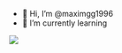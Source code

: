 - 👋 Hi, I’m @maximgg1996
- 🌱 I’m currently learning 

<img src="https://i.giphy.com/media/3osxY9kuM2NGUfvThe/giphy.webp">
